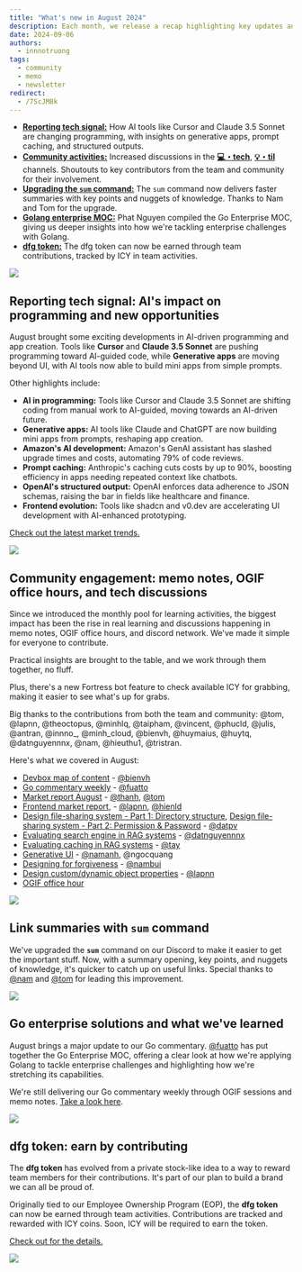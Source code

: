 ```yaml
---
title: "What's new in August 2024"
description: Each month, we release a recap highlighting key updates and progress within our team and community. August updates highlight AI tools, enhanced community discussions, the sum command upgrade, Go enterprise MOC insights, and earning dfg tokens through contributions.
date: 2024-09-06
authors:
  - innnotruong
tags:
  - community
  - memo
  - newsletter
redirect:
  - /7ScJM8k
---
```


- [**Reporting tech signal:**](#reporting-tech-signal-ais-impact-on-programming-and-new-opportunities) How AI tools like Cursor and Claude 3.5 Sonnet are changing programming, with insights on generative apps, prompt caching, and structured outputs.
- [**Community activities:**](#community-engagement-memo-notes-ogif-office-hours-and-tech-discussions) Increased discussions in the [**💻・tech**](https://discord.com/channels/462663954813157376/810481888619135046/1281086341995565057), [**💡・til**](https://discord.com/channels/462663954813157376/1001883339046797342/1281097209072320615) channels. Shoutouts to key contributors from the team and community for their involvement.
- [**Upgrading the `sum` command:**](#link-summaries-with-sum-command) The `sum` command now delivers faster summaries with key points and nuggets of knowledge. Thanks to Nam and Tom for the upgrade.
- [**Golang enterprise MOC:**](#go-enterprise-solutions-and-what-weve-learned) Phat Nguyen compiled the Go Enterprise MOC, giving us deeper insights into how we're tackling enterprise challenges with Golang.
- [**dfg token:**](#dfg-token-earn-by-contributing) The dfg token can now be earned through team contributions, tracked by ICY in team activities.

![](assets/2024-whats-new-august-theme.png)

## Reporting tech signal: AI's impact on programming and new opportunities

August brought some exciting developments in AI-driven programming and app creation. Tools like **Cursor** and **Claude 3.5 Sonnet** are pushing programming toward AI-guided code, while **Generative apps** are moving beyond UI, with AI tools now able to build mini apps from simple prompts.

Other highlights include:

- **AI in programming:** Tools like Cursor and Claude 3.5 Sonnet are shifting coding from manual work to AI-guided, moving towards an AI-driven future.
- **Generative apps:** AI tools like Claude and ChatGPT are now building mini apps from prompts, reshaping app creation.
- **Amazon's AI development:** Amazon's GenAI assistant has slashed upgrade times and costs, automating 79% of code reviews.
- **Prompt caching:** Anthropic's caching cuts costs by up to 90%, boosting efficiency in apps needing repeated context like chatbots.
- **OpenAI's structured output:** OpenAI enforces data adherence to JSON schemas, raising the bar in fields like healthcare and finance.
- **Frontend evolution:** Tools like shadcn and v0.dev are accelerating UI development with AI-enhanced prototyping.

[Check out the latest market trends.](https://memo.d.foundation/playground/01_literature/market-report-aug-2024/)

![](assets/2024-whats-new-august-tech-signal.png)

## Community engagement: memo notes, OGIF office hours, and tech discussions

Since we introduced the monthly pool for learning activities, the biggest impact has been the rise in real learning and discussions happening in memo notes, OGIF office hours, and discord network. We've made it simple for everyone to contribute.

Practical insights are brought to the table, and we work through them together, no fluff.

Plus, there's a new Fortress bot feature to check available ICY for grabbing, making it easier to see what's up for grabs.

Big thanks to the contributions from both the team and community: @tom, @lapnn, @theoctopus, @minhlq, @taipham, @vincent, @phucld, @julis, @antran, @innno\_, @minh_cloud, @bienvh, @huymaius, @huytq, @datnguyennnx, @nam, @hieuthu1, @tristran.

Here's what we covered in August:

- [Devbox map of content](https://memo.d.foundation/playground/-devbox/) - [@bienvh](https://memo.d.foundation/contributor/bienvh)
- [Go commentary weekly](https://memo.d.foundation/tags/go-weekly/) - [@fuatto](https://memo.d.foundation/contributor/fuatto)
- [Market report August](https://memo.d.foundation/playground/01_literature/market-report-aug-2024/) - [@thanh](https://memo.d.foundation/contributor/thanh), [@tom](https://memo.d.foundation/contributor/tom)
- [Frontend market report](https://memo.d.foundation/playground/01_literature/engineering/frontend/frontend-report-july-2024/), - [@lapnn](https://memo.d.foundation/contributor/lapnn), [@hienld](https://github.com/leduyhien152)
- [Design file-sharing system - Part 1: Directory structure](https://memo.d.foundation/playground/01_literature/design-file-sharing-system-part-1-directory-structure/), [Design file-sharing system - Part 2: Permission & Password](https://memo.d.foundation/playground/01_literature/design-file-sharing-system-part-2-permission-and-password/) - [@datpv](https://github.com/datphamcode295)
- [Evaluating search engine in RAG systems](https://memo.d.foundation/playground/01_literature/hybrid-search/) - [@datnguyennnx](https://memo.d.foundation/contributor/datnguyennnx)
- [Evaluating caching in RAG systems](https://memo.d.foundation/playground/01_literature/caching-with-rag-system/) - [@tay](https://github.com/taynguyen)
- [Generative UI](https://memo.d.foundation/playground/01_literature/generative-ui/) - [@namanh](https://github.com/tonible14012002), @ngocquang
- [Designing for forgiveness](https://memo.d.foundation/playground/01_literature/designing-for-forgiveness/) - [@nambui](https://github.com/Maniub102)
- [Design custom/dynamic object properties](https://memo.d.foundation/playground/01_literature/designing-a-model-with-dynamic-properties/) - [@lapnn](https://memo.d.foundation/contributor/lapnn)
- [OGIF office hour](https://memo.d.foundation/tags/office-hours/)

![](assets/2024-whats-new-august-learning-activities.png)

## Link summaries with `sum` command

We've upgraded the **`sum`** command on our Discord to make it easier to get the important stuff. Now, with a summary opening, key points, and nuggets of knowledge, it's quicker to catch up on useful links. Special thanks to [@nam](https://github.com/namnhce) and [@tom](https://memo.d.foundation/contributor/tom) for leading this improvement.

![](assets/2024-whats-new-august-sum-command.png)

## Go enterprise solutions and what we've learned

August brings a major update to our Go commentary. [@fuatto](https://memo.d.foundation/contributor/fuatto) has put together the Go Enterprise MOC, offering a clear look at how we're applying Golang to tackle enterprise challenges and highlighting how we're stretching its capabilities.

We're still delivering our Go commentary weekly through OGIF sessions and memo notes. [Take a look here](https://memo.d.foundation/tags/go-weekly/).

![](assets/2024-whats-new-august-go-enterprise.png)

## dfg token: earn by contributing

The **dfg token** has evolved from a private stock-like idea to a way to reward team members for their contributions. It's part of our plan to build a brand we can all be proud of.

Originally tied to our Employee Ownership Program (EOP), the **dfg token** can now be earned through team activities. Contributions are tracked and rewarded with ICY coins. Soon, ICY will be required to earn the token.

[Check out for the details.](https://memo.d.foundation/playbook/community/df-protocol-icy-dfg/)

![](assets/2024-whats-new-august-dfg.png)
